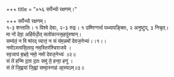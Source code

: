 +++
title = "०५६ सर्पेभ्यो रक्षणम्।"

+++
सर्पेभ्यो रक्षणम्।  
१-३ शन्तातिः। १ विश्वे देवाः, २-३ रुद्रः। १ उष्णिग्गर्भा पथ्यापङ्क्तिः, २ अनुष्टुप्, ३ निचृत्।  
मा नो॑ देवा॒ अहि॑र्वधी॒त् सतो॑कान्त्स॒हपु॑रुषान्।  
सम्य॑तं॒ न वि ष्प॑रद् व्यात्तं॒ न सं य॑म॒न्नमो॑ देवज॒नेभ्यः॑।।१।।  
नमो॑ऽस्त्वसि॒ताय॒ नम॒स्तिर॑श्चिराजये ।  
स्व॒जाय॑ ब॒भ्रवे॒ नमो॒ नमो॑ देवज॒नेभ्यः॑ ॥२॥  
सं ते॑ हन्मि द॒ता द॒तः समु॑ ते॒ हन्वा॒ हनू॑ ।  
सं ते॑ जि॒ह्वया॑ जि॒ह्वां सम्वा॒स्नाह॑ आ॒स्यऽम्॥३॥